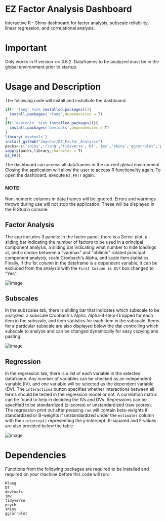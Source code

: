 # EZ Factor Analysis Dashboard
Interactive R - Shiny dashboard for factor analysis, subscale reliability, linear regression, and correlational analysis.

# Important
Only works in R version >= 3.6.2.
Dataframes to be analyzed must be in the global environment prior to startup.

# Usage and Description
The following code will install and instiatiate the dashboard. 
```R
if(!'rlang' %in% installed.packages()){
  install.packages('rlang',dependencies = T)
}
if(!'devtools' %in% installed.packages()){
  install.packages('devtools',dependencies = T)
}
library('devtools')
install_github("Jwychor/EZ_Factor_Analysis")
packs<-c('shiny','rlang','tidyverse','DT','jmv','shiny','ggcorrplot','psych','EZFA')
sapply(packs,library,character = T)
EZ_FA()
```
The dashboard can access all dataframes in the current global environment. Closing the application will allow the user to access R functionality again. To open the dashboard, execute ```EZ_FA()``` again.

### NOTE: 
Non-numeric columns in data frames will be ignored. Errors and warnings thrown during use will not stop the application. These will be displayed in the R Studio console.

## Factor Analysis
The app includes 3 panels: In the factor panel, there is a Scree-plot, a sliding bar indicating the number of factors to be used in a principal component analysis, a sliding bar indicating what number to hide loadings at, and a choice between a "varimax" and "oblimin" rotated principal component analysis, scale Cronbach's Alpha, and scale item statistics. Finally, if the 1st column in the dataframe is a dependent variable, it can be excluded from the analysis with the ```First Column is DV?``` box changed to "Yes".

![image](https://github.com/Jwychor/EZ_Factor_Analysis/blob/master/Images/EZ_FA%20Page%201.JPG)

## Subscales
In the subscales tab, there is sliding bar that indicates which subscale to be analyzed, a subscale Cronbach's Alpha, Alpha-if-Item-Dropped for each item in the subscale, and item statistics for each item in the subscale. Items for a particular subscale are also displayed below the dial controlling which subscale to analyze and can be changed dynamically for easy copying and pasting.

![image](https://github.com/Jwychor/EZ_Factor_Analysis/blob/master/Images/EZ_FA%20Page%202.JPG)

## Regression
In the regression tab, there is a list of each variable in the selected dataframe. Any number of variables can be checked as an independent variable (IV), and one variable will be selected as the dependent variable (DV). The ```interactions``` button specifies whether interactions between all terms should be tested in the regression model or not. A correlation matrix can be found to help in deciding the IVs and DVs. Regressions can be specified to be standardized (z-scores) or unstandardized (raw scores). The regression print out after pressing ```run``` will contain beta-weights if standardized or B-weights if unstandardized under the ```estimates``` column with the ```(intercept)``` representing the y-intercept. R-squared and F values are also provided below the table.

![image](https://github.com/Jwychor/EZ_Factor_Analysis/blob/master/Images/EZ_FA%20Page%203.JPG)

# Dependencies
Functions from the following packages are required to be installed and required on your machine before this code will run:
```
Rlang
DT
devtools
jmv
tidyverse
psych
shiny
ggcorrplot

```
